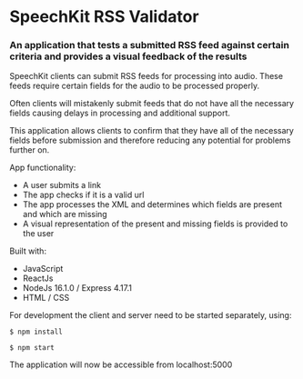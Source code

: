 # SpeechKit RSS Validator

### An application that tests a submitted RSS feed against certain criteria and provides a visual feedback of the results

SpeechKit clients can submit RSS feeds for processing into audio. These feeds require certain fields for the audio to be processed properly. 

Often clients will mistakenly submit feeds that do not have all the necessary fields causing delays in processing and additional support. 

This application allows clients to confirm that they have all of the necessary fields before submission and therefore reducing any potential for problems further on. 

App functionality:

* A user submits a link
* The app checks if it is a valid url
* The app processes the XML and determines which fields are present and which are missing
* A visual representation of the present and missing fields is provided to the user

Built with:

 - JavaScript
 - ReactJs
 - NodeJs 16.1.0 / Express 4.17.1
 - HTML / CSS

For development the client and server need to be started separately, using:

```
$ npm install

$ npm start
```

The application will now be accessible from localhost:5000